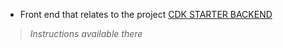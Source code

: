 - Front end that relates to the project [CDK STARTER BACKEND](https://github.com/gustavohdev/cdk-starter-back)
> <i>Instructions available there</i>
